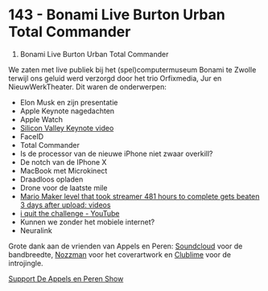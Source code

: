 # 143 - Bonami Live Burton Urban Total Commander

<ol>
<li>Bonami Live Burton Urban Total Commander</li>
</ol>

<p>We zaten met live publiek bij het (spel)computermuseum Bonami te Zwolle terwijl ons geluid werd verzorgd door het trio Orfixmedia, Jur en NieuwWerkTheater. Dit waren de onderwerpen:</p>

<ul>
<li>Elon Musk en zijn presentatie</li>
<li>Apple Keynote nagedachten</li>
<li>Apple Watch</li>
<li><a href="http://mashable.com/2017/09/24/silicon-valley-funny-or-die-iphone-x" rel="nofollow">Silicon Valley Keynote video</a></li>
<li>FaceID</li>
<li>Total Commander</li>
<li>Is de processor van de nieuwe iPhone niet zwaar overkill?</li>
<li>De notch van de IPhone X</li>
<li>MacBook met Microkinect</li>
<li>Draadloos opladen</li>
<li>Drone voor de laatste mile</li>
<li><a href="https://www.reddit.com/r/videos/comments/6xrq6t/mario_maker_level_that_took_streamer_481_hours_to/" rel="nofollow">Mario Maker level that took streamer 481 hours to complete gets beaten 3 days after upload: videos</a></li>
<li><a href="https://www.youtube.com/watch?v=xe9hqeAo1tI&amp;feature=youtu.be" rel="nofollow">i quit the challenge - YouTube</a></li>
<li>Kunnen we zonder het mobiele internet?</li>
<li>Neuralink</li>
</ul>

<p>Grote dank aan de vrienden van Appels en Peren: <a href="http://soundcloud.com" rel="nofollow">Soundcloud</a> voor de bandbreedte, <a href="http://www.nozzman.com/" rel="nofollow">Nozzman</a> voor het coverartwork en <a href="http://twitter.com/#!/clublime" rel="nofollow">Clublime</a> voor de introjingle.</p><p><a href="https://www.patreon.com/appelsenperenshow" rel="payment">Support De Appels en Peren Show</a></p>